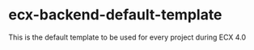 # ecx-backend-default-template
This is the default template to be used for every project during ECX 4.0
